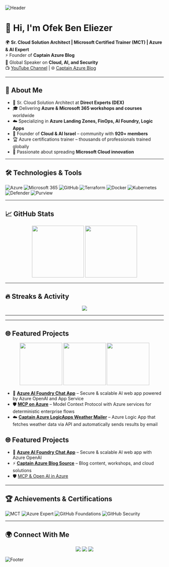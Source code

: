 <!-- Banner -->
![Header](https://capsule-render.vercel.app/api?type=waving&color=0:0078D4,100:001E3C&height=250&section=header&text=Ofek%20Ben%20Eliezer%20⚓%20Captain%20Azure&fontSize=45&fontColor=ffffff&animation=fadeIn&fontAlignY=38)

# 👋 Hi, I'm Ofek Ben Eliezer

🌍 **Sr. Cloud Solution Architect | Microsoft Certified Trainer (MCT) | Azure & AI Expert**  
⚡ Founder of **Captain Azure Blog**  
🎤 Global Speaker on **Cloud, AI, and Security**  
📺 [YouTube Channel](https://www.youtube.com/@ofekbeneliezer) | 🌐 [Captain Azure Blog](https://azcaptain.azurewebsites.net)

---

## 🚀 About Me
- 💼 Sr. Cloud Solution Architect at **Direct Experts (DEX)**
- 🎓 Delivering **Azure & Microsoft 365 workshops and courses** worldwide
- ☁️ Specializing in **Azure Landing Zones, FinOps, AI Foundry, Logic Apps**
- 🤝 Founder of **Cloud & AI Israel** – community with **920+ members**
- 🏆 Azure certifications trainer – thousands of professionals trained globally
- 🌟 Passionate about spreading **Microsoft Cloud innovation**  

---

## 🛠️ Technologies & Tools
![Azure](https://img.shields.io/badge/Microsoft%20Azure-0078D4?style=for-the-badge&logo=microsoftazure&logoColor=white)
![Microsoft 365](https://img.shields.io/badge/Microsoft%20365-D83B01?style=for-the-badge&logo=microsoftoffice&logoColor=white)
![GitHub](https://img.shields.io/badge/GitHub-181717?style=for-the-badge&logo=github&logoColor=white)
![Terraform](https://img.shields.io/badge/Terraform-844FBA?style=for-the-badge&logo=terraform&logoColor=white)
![Docker](https://img.shields.io/badge/Docker-2496ED?style=for-the-badge&logo=docker&logoColor=white)
![Kubernetes](https://img.shields.io/badge/Kubernetes-326CE5?style=for-the-badge&logo=kubernetes&logoColor=white)
![Defender](https://img.shields.io/badge/Microsoft%20Defender-0067B8?style=for-the-badge&logo=microsoft&logoColor=white)
![Purview](https://img.shields.io/badge/Microsoft%20Purview-008AD7?style=for-the-badge&logo=microsoft&logoColor=white)

---

## 📈 GitHub Stats
<p align="center">
  <img src="https://github-readme-stats.vercel.app/api?username=OfekBenEliezer&show_icons=true&theme=azure&hide_border=true" height="165"/>
  <img src="https://github-readme-stats.vercel.app/api/top-langs/?username=OfekBenEliezer&layout=compact&theme=azure&hide_border=true" height="165"/>
</p>

---

## 🔥 Streaks & Activity
<p align="center">
  <img src="https://github-readme-streak-stats.herokuapp.com/?user=OfekBenEliezer&theme=azure&hide_border=true"/>
</p>

---
---

## 🌐 Featured Projects

<p align="center">
  <a href="https://github.com/OfekBenEliezer/azure-ai-foundry-chat-app"><img height="135" src="https://github-readme-stats.vercel.app/api/pin/?username=OfekBenEliezer&repo=azure-ai-foundry-chat-app&hide_border=true&theme=transparent"></a>
  <a href="https://github.com/OfekBenEliezer/mcp-on-azure"><img height="135" src="https://github-readme-stats.vercel.app/api/pin/?username=OfekBenEliezer&repo=mcp-on-azure&hide_border=true&theme=transparent"></a>
  <a href="https://github.com/OfekBenEliezer/captain-azure-logicapps-weather-mailer"><img height="135" src="https://github-readme-stats.vercel.app/api/pin/?username=OfekBenEliezer&repo=captain-azure-logicapps-weather-mailer&hide_border=true&theme=transparent"></a>
</p>

- 🚀 [**Azure AI Foundry Chat App**](https://github.com/OfekBenEliezer/azure-ai-foundry-chat-app) – Secure & scalable AI web app powered by Azure OpenAI and App Service  
- 🛡️ [**MCP on Azure**](https://github.com/OfekBenEliezer/mcp-on-azure) – Model Context Protocol with Azure services for deterministic enterprise flows  
- ☁️ [**Captain Azure LogicApps Weather Mailer**](https://github.com/OfekBenEliezer/captain-azure-logicapps-weather-mailer) – Azure Logic App that fetches weather data via API and automatically sends results by email


## 🌐 Featured Projects
- 🚀 [**Azure AI Foundry Chat App**](https://github.com/OfekBenEliezer/azure-ai-foundry-chat-app) – Secure & scalable AI web app with Azure OpenAI  
- ⚡ [**Captain Azure Blog Source**](https://github.com/OfekBenEliezer) – Blog content, workshops, and cloud solutions  
- 🛡️ [MCP & Open AI in Azure](https://github.com/OfekBenEliezer/mcp-on-azure)

---

## 🏆 Achievements & Certifications
![MCT](https://img.shields.io/badge/Microsoft%20Certified%20Trainer-MCT-0078D4?style=for-the-badge&logo=microsoft&logoColor=white)
![Azure Expert](https://img.shields.io/badge/Azure%20Expert-Cloud%20Architect-0078D4?style=for-the-badge&logo=azuredevops&logoColor=white)
![GitHub Foundations](https://img.shields.io/badge/GitHub%20Certified-Foundations-181717?style=for-the-badge&logo=github&logoColor=white)
![GitHub Security](https://img.shields.io/badge/GitHub%20Advanced%20Security-Certified-181717?style=for-the-badge&logo=github&logoColor=white)

---

## 🌍 Connect With Me
<p align="center">
  <a href="https://www.linkedin.com/in/ofekbeneliezer/"><img src="https://img.shields.io/badge/LinkedIn-0077B5.svg?&style=for-the-badge&logo=linkedin&logoColor=white"/></a>
  <a href="https://azcaptain.azurewebsites.net"><img src="https://img.shields.io/badge/Blog-Captain%20Azure-0078D4?style=for-the-badge&logo=azuredevops&logoColor=white"/></a>
  <a href="https://www.youtube.com/@ofekbeneliezer"><img src="https://img.shields.io/badge/YouTube-FF0000.svg?&style=for-the-badge&logo=youtube&logoColor=white"/></a>
</p>

<!-- Footer -->
![Footer](https://capsule-render.vercel.app/api?type=waving&color=0:001E3C,100:0078D4&height=150&section=footer)
